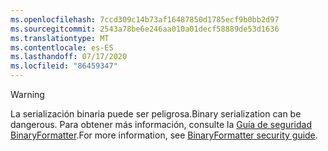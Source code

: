 ```yaml
---
ms.openlocfilehash: 7ccd309c14b73af16487850d1785ecf9b0bb2d97
ms.sourcegitcommit: 2543a78be6e246aa010a01decf58889de53d1636
ms.translationtype: MT
ms.contentlocale: es-ES
ms.lasthandoff: 07/17/2020
ms.locfileid: "86459347"
---
```

> [!WARNING]
> <span data-ttu-id="55ce3-101">La serialización binaria puede ser peligrosa.</span><span class="sxs-lookup"><span data-stu-id="55ce3-101">Binary serialization can be dangerous.</span></span> <span data-ttu-id="55ce3-102">Para obtener más información, consulte la [Guía de seguridad BinaryFormatter](../docs/standard/serialization/binaryformatter-security-guide.md).</span><span class="sxs-lookup"><span data-stu-id="55ce3-102">For more information, see [BinaryFormatter security guide](../docs/standard/serialization/binaryformatter-security-guide.md).</span></span>
